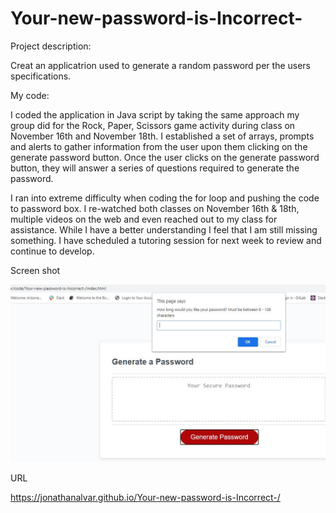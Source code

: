 # Your-new-password-is-Incorrect-
Project description:

Creat an applicatrion used to generate a random password per the users specifications. 

My code:

I coded the application in Java script by taking the same approach my group did for the Rock, Paper, Scissors game activity during class on November 16th and November 18th. I established a set of arrays, prompts and alerts to gather information from the user upon them clicking on the generate password button. Once the user clicks on the generate password button, they will answer a series of questions required to generate the password. 

I ran into extreme difficulty when coding the for loop and pushing the code to password box. I re-watched both classes on November 16th & 18th, multiple videos on the web and even reached out to my class for assistance. While I have a better understanding I feel that I am still missing something. I have scheduled a tutoring session for next week to review and continue to develop. 

Screen shot

![alt text](https://github.com/JonathanAlvar/Your-new-password-is-Incorrect-/blob/main/Assets/ScreenShot.JPG)

URL

https://jonathanalvar.github.io/Your-new-password-is-Incorrect-/
